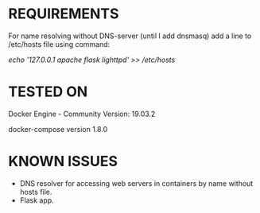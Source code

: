REQUIREMENTS
============
For name resolving without DNS-server (until I add dnsmasq) add a line to /etc/hosts file using command:
<p><i>echo '127.0.0.1 apache flask lighttpd' >> /etc/hosts</i></p>


TESTED ON
=====================
Docker Engine - Community Version: 19.03.2
<p>docker-compose version 1.8.0</p>



KNOWN ISSUES
=====================
<ul>
  <li>DNS resolver for accessing web servers in containers by name without hosts file.</li>
  <li>Flask app.</li>
</ul>
